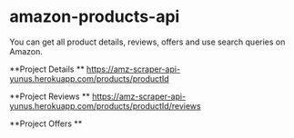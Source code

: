 ﻿# amazon-products-api
 
You can get all product details, reviews, offers and use search queries on Amazon.

**Project Details
**
https://amz-scraper-api-yunus.herokuapp.com/products/productId

**Project Reviews 
**
https://amz-scraper-api-yunus.herokuapp.com/products/productId/reviews

**Project Offers 
**
